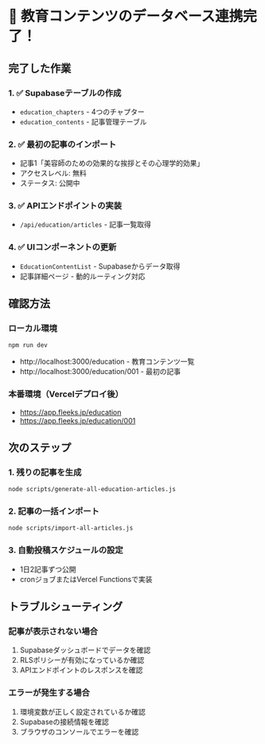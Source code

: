 # 🎉 教育コンテンツのデータベース連携完了！

## 完了した作業

### 1. ✅ Supabaseテーブルの作成
- `education_chapters` - 4つのチャプター
- `education_contents` - 記事管理テーブル

### 2. ✅ 最初の記事のインポート
- 記事1「美容師のための効果的な挨拶とその心理学的効果」
- アクセスレベル: 無料
- ステータス: 公開中

### 3. ✅ APIエンドポイントの実装
- `/api/education/articles` - 記事一覧取得

### 4. ✅ UIコンポーネントの更新
- `EducationContentList` - Supabaseからデータ取得
- 記事詳細ページ - 動的ルーティング対応

## 確認方法

### ローカル環境
```bash
npm run dev
```
- http://localhost:3000/education - 教育コンテンツ一覧
- http://localhost:3000/education/001 - 最初の記事

### 本番環境（Vercelデプロイ後）
- https://app.fleeks.jp/education
- https://app.fleeks.jp/education/001

## 次のステップ

### 1. 残りの記事を生成
```bash
node scripts/generate-all-education-articles.js
```

### 2. 記事の一括インポート
```bash
node scripts/import-all-articles.js
```

### 3. 自動投稿スケジュールの設定
- 1日2記事ずつ公開
- cronジョブまたはVercel Functionsで実装

## トラブルシューティング

### 記事が表示されない場合
1. Supabaseダッシュボードでデータを確認
2. RLSポリシーが有効になっているか確認
3. APIエンドポイントのレスポンスを確認

### エラーが発生する場合
1. 環境変数が正しく設定されているか確認
2. Supabaseの接続情報を確認
3. ブラウザのコンソールでエラーを確認